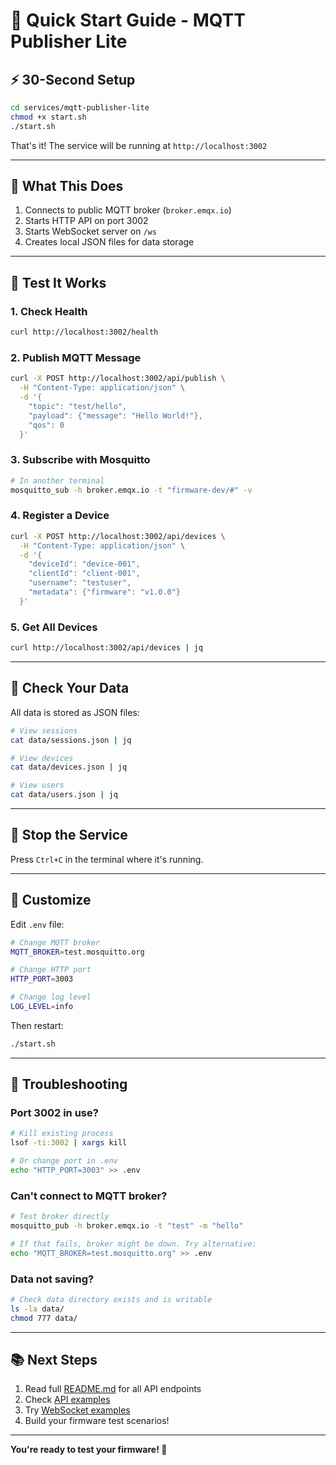 # 🚀 Quick Start Guide - MQTT Publisher Lite

## ⚡ 30-Second Setup

```bash
cd services/mqtt-publisher-lite
chmod +x start.sh
./start.sh
```

That's it! The service will be running at `http://localhost:3002`

---

## 📝 What This Does

1. Connects to public MQTT broker (`broker.emqx.io`)
2. Starts HTTP API on port 3002
3. Starts WebSocket server on `/ws`
4. Creates local JSON files for data storage

---

## 🧪 Test It Works

### 1. Check Health
```bash
curl http://localhost:3002/health
```

### 2. Publish MQTT Message
```bash
curl -X POST http://localhost:3002/api/publish \
  -H "Content-Type: application/json" \
  -d '{
    "topic": "test/hello",
    "payload": {"message": "Hello World!"},
    "qos": 0
  }'
```

### 3. Subscribe with Mosquitto
```bash
# In another terminal
mosquitto_sub -h broker.emqx.io -t "firmware-dev/#" -v
```

### 4. Register a Device
```bash
curl -X POST http://localhost:3002/api/devices \
  -H "Content-Type: application/json" \
  -d '{
    "deviceId": "device-001",
    "clientId": "client-001",
    "username": "testuser",
    "metadata": {"firmware": "v1.0.0"}
  }'
```

### 5. Get All Devices
```bash
curl http://localhost:3002/api/devices | jq
```

---

## 📂 Check Your Data

All data is stored as JSON files:

```bash
# View sessions
cat data/sessions.json | jq

# View devices
cat data/devices.json | jq

# View users
cat data/users.json | jq
```

---

## 🛑 Stop the Service

Press `Ctrl+C` in the terminal where it's running.

---

## 🔧 Customize

Edit `.env` file:

```bash
# Change MQTT broker
MQTT_BROKER=test.mosquitto.org

# Change HTTP port
HTTP_PORT=3003

# Change log level
LOG_LEVEL=info
```

Then restart:
```bash
./start.sh
```

---

## 🐛 Troubleshooting

### Port 3002 in use?
```bash
# Kill existing process
lsof -ti:3002 | xargs kill

# Or change port in .env
echo "HTTP_PORT=3003" >> .env
```

### Can't connect to MQTT broker?
```bash
# Test broker directly
mosquitto_pub -h broker.emqx.io -t "test" -m "hello"

# If that fails, broker might be down. Try alternative:
echo "MQTT_BROKER=test.mosquitto.org" >> .env
```

### Data not saving?
```bash
# Check data directory exists and is writable
ls -la data/
chmod 777 data/
```

---

## 📚 Next Steps

1. Read full [README.md](./README.md) for all API endpoints
2. Check [API examples](./README.md#-api-endpoints)
3. Try [WebSocket examples](./README.md#-websocket-api)
4. Build your firmware test scenarios!

---

**You're ready to test your firmware! 🎯**
